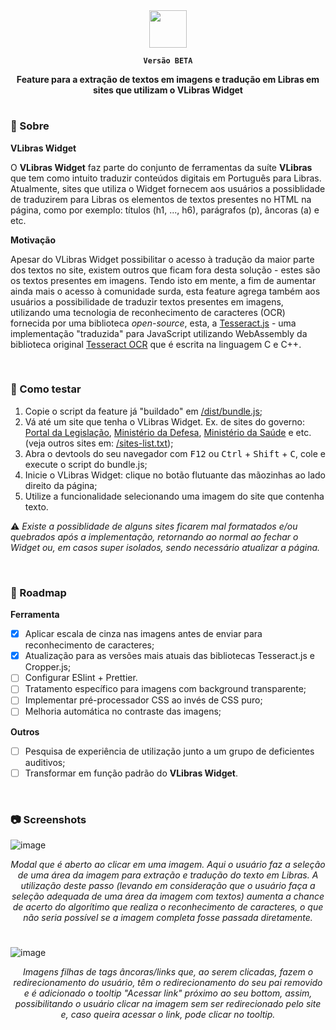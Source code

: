 <div align="center">
<img height="60" src="https://user-images.githubusercontent.com/56923620/210437941-54e89bba-4a9f-4c64-94db-bfabf3eb88af.png" />

<b>` Versão BETA ` </b>

<b>Feature para a extração de textos em imagens e tradução em Libras em sites que utilizam o VLibras Widget</b>
</div>

#

### :pencil: Sobre
**VLibras Widget**

O <b>VLibras Widget</b> faz parte do conjunto de ferramentas da suíte <b>VLibras</b> que tem como intuito traduzir conteúdos digitais em Português para Libras. Atualmente, sites que utiliza o Widget fornecem aos usuários a possiblidade de traduzirem para Libras os elementos de textos presentes no HTML na página, como por exemplo: títulos (h1, ..., h6), parágrafos (p), âncoras (a) e etc.

**Motivação**

Apesar do VLibras Widget possibilitar o acesso à tradução da maior parte dos textos no site, existem outros que ficam fora desta solução - estes são os textos presentes em imagens. Tendo isto em mente, a fim de aumentar ainda mais o acesso à comunidade surda, esta feature agrega também aos usuários a possibilidade de traduzir textos presentes em imagens, utilizando uma tecnologia de reconhecimento de caracteres (OCR) fornecida por uma biblioteca _open-source_, esta, a <a href="https://github.com/naptha/tesseract.js/">Tesseract.js</a> - uma implementação "traduzida" para JavaScript utilizando WebAssembly da biblioteca original <a href="https://github.com/tesseract-ocr/tesseract">Tesseract OCR</a> que é escrita na linguagem C e C++.

<br/>

### :test_tube: Como testar
1. Copie o script da feature já "buildado" em <a href="https://raw.githubusercontent.com/diegofrr/vlibras-widget-ocr/main/dist/bundle.js">/dist/bundle.js</a>;
2. Vá até um site que tenha o VLibras Widget. Ex. de sites do governo: <a href="http://www4.planalto.gov.br/legislacao/
">Portal da Legislação</a>, <a href="https://www.gov.br/defesa/pt-br">Ministério da Defesa</a>, <a href="https://www.gov.br/saude/pt-br
">Ministério da Saúde<a/> e etc. (veja outros sites em: <a href="https://github.com/diegofrr/vlibras-widget-ocr/blob/main/sites-list.txt">/sites-list.txt</a>);
3. Abra o devtools do seu navegador com <kbd>F12</kbd> ou <kbd>Ctrl</kbd> + <kbd>Shift</kbd> + <kbd>C</kbd>, cole e execute o script do bundle.js;
4. Inicie o VLibras Widget: clique no botão flutuante das mãozinhas ao lado direito da página;
5. Utilize a funcionalidade selecionando uma imagem do site que contenha texto.

⚠️ _Existe a possiblidade de alguns sites ficarem mal formatados e/ou quebrados após a implementação, retornando ao normal ao fechar o Widget ou, em casos super isolados, sendo necessário atualizar a página._

<br/>  

### 🚀 Roadmap

**Ferramenta**

- [x] Aplicar escala de cinza nas imagens antes de enviar para reconhecimento de caracteres;
- [x] Atualização para as versões mais atuais das bibliotecas Tesseract.js e Cropper.js;
- [ ] Configurar ESlint + Prettier.
- [ ] Tratamento específico para imagens com background transparente;
- [ ] Implementar pré-processador CSS ao invés de CSS puro;
- [ ] Melhoria automática no contraste das imagens;

**Outros**
- [ ] Pesquisa de experiência de utilização junto a um grupo de deficientes auditivos;
- [ ] Transformar em função padrão do **VLibras Widget**.

<br/>  

### :camera: Screenshots

![image](https://user-images.githubusercontent.com/56923620/209585701-90d5550a-163a-4556-b209-98ad4cfc99dd.png)
<div align="center">
<i>Modal que é aberto ao clicar em uma imagem. Aqui o usuário faz a seleção de uma área da imagem para extração e tradução do texto em Libras. A utilização deste passo (levando em consideração que o usuário faça a seleção adequada de uma área da imagem com textos) aumenta a chance de acerto do algorítimo que realiza o reconhecimento de caracteres, o que não seria possível se a imagem completa fosse passada diretamente.</i>
</div>

#

![image](https://user-images.githubusercontent.com/56923620/209585793-1e3760ee-3f66-4936-a60f-a7f3cb01cbf6.png)
<div align="center">
<i>Imagens filhas de tags âncoras/links que, ao serem clicadas, fazem o redirecionamento do usuário, têm o redirecionamento do seu pai removido e é adicionado o tooltip "Acessar link" próximo ao seu bottom, assim, possibilitando o usuário clicar na imagem sem ser redirecionado pelo site e, caso queira acessar o link, pode clicar no tooltip.</i>
</div>
